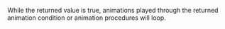 While the returned value is true, animations played through the returned animation condition or animation procedures will loop.